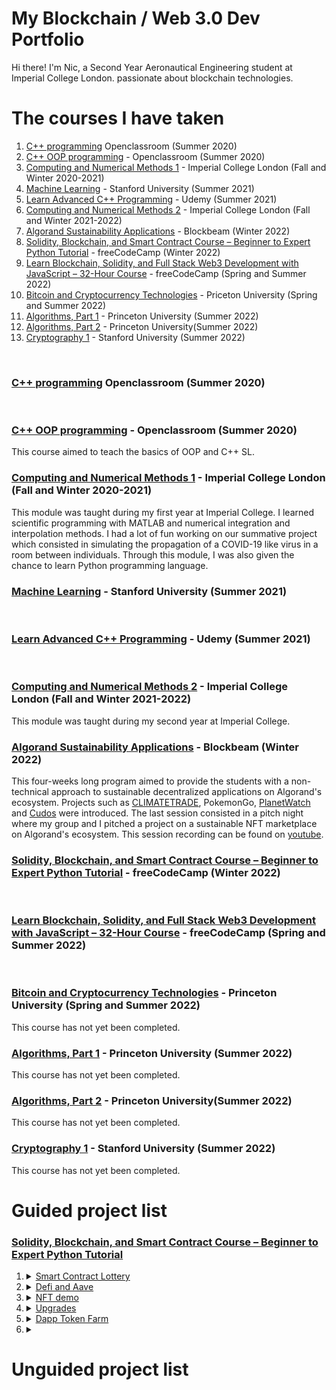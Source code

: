 <h1>My Blockchain / Web 3.0 Dev Portfolio</h1>

Hi there! I'm Nic, a Second Year Aeronautical Engineering student at Imperial College London. passionate about blockchain technologies.

<h1>The courses I have taken</h1>

<!-- COURSES LIST -->
<ol>
  <li><a href="#cpp1">C++ programming</a> Openclassroom (Summer 2020)</li>
  <li><a href="#cpp2">C++ OOP programming</a> - Openclassroom (Summer 2020)</li>
  <li><a href="#cnm1">Computing and Numerical Methods 1</a> - Imperial College London (Fall and Winter 2020-2021)</li>
  <li><a href="#ml">Machine Learning</a> - Stanford University (Summer 2021)</li>
  <li><a href="#cpp3">Learn Advanced C++ Programming</a> - Udemy (Summer 2021)</li>
  <li><a href="#cnm2">Computing and Numerical Methods 2</a> - Imperial College London (Fall and Winter 2021-2022)</li>
  <li><a href="#blockbeam">Algorand Sustainability Applications</a> - Blockbeam (Winter 2022)</li>
  <li><a href="#fccBc1">Solidity, Blockchain, and Smart Contract Course – Beginner to Expert Python Tutorial</a> - freeCodeCamp (Winter 2022)</li>
  <li><a href="#fccBc2">Learn Blockchain, Solidity, and Full Stack Web3 Development with JavaScript – 32-Hour Course</a> - freeCodeCamp (Spring and Summer 2022)</li>
  <li><a href="#btcPrinceton">Bitcoin and Cryptocurrency Technologies</a> - Priceton University (Spring and Summer 2022)</li>
  <li><a href="#algo1">Algorithms, Part 1</a> - Princeton University (Summer 2022)</li>
  <li><a href="#algo2">Algorithms, Part 2</a> - Princeton University(Summer 2022)</li>
  <li>
  <a href="#crypto1">Cryptography 1</a> - Stanford University (Summer 2022)</li>
</ol>
<br />

<!-- COURSES DESCRIPTION -->
  <h3 id="cpp1">
      <a href="https://openclassrooms.com/fr/courses/19980-apprenez-a-programmer-en-c">C++ programming</a> Openclassroom (Summer 2020)
  </h3>

  <br />

  <h3 id="cpp2">
    <a href="https://openclassrooms.com/fr/courses/7137751-programmez-en-oriente-objet-avec-c">C++ OOP programming</a> - Openclassroom (Summer 2020)
  </h3>
    This course aimed to teach the basics of OOP and C++ SL.

  <br />

  <h3 id="cnm1">
    <a href="https://www.imperial.ac.uk/aeronautics/study/ug/current-students/modules/h401/?module=AERO40003&year=21_22">Computing and Numerical Methods 1</a> - Imperial College London (Fall and Winter 2020-2021)
  </h3>
    This module was taught during my first year at Imperial College. I learned scientific programming with MATLAB and numerical integration and interpolation methods. I had a lot of fun working on our summative project which consisted in simulating the propagation of a COVID-19 like virus in a room between individuals. Through this module, I was also given the chance to learn Python programming language.

  <br />

  <h3 id="ml">
    <a href="https://coursera.org/share/882e7601b7625468605cd898d82aed48">Machine Learning</a> - Stanford University (Summer 2021)
  </h3>

  <br />

  <h3 id="cpp3">
    <a href="https://www.udemy.com/certificate/UC-ec601449-a223-45b5-a46c-0d5d572cc1e0/">Learn Advanced C++ Programming</a> - Udemy (Summer 2021)
  </h3>

  <br />

  <h3 id="cnm2">
    <a href="https://www.imperial.ac.uk/aeronautics/study/ug/current-students/modules/h401/?module=AERO50003&year=21_22">Computing and Numerical Methods 2</a> - Imperial College London (Fall and Winter 2021-2022)
  </h3>
    This module was taught during my second year at Imperial College.

  <br />

  <h3 id="blockbeam">
    <a href="https://www.blockbeam.io/">Algorand Sustainability Applications</a> - Blockbeam (Winter 2022)
  </h3>
    This four-weeks long program aimed to provide the students with a non-technical approach to sustainable decentralized applications on Algorand's ecosystem. Projects such as <a href="https://climatetrade.com/">CLIMATETRADE</a>, PokemonGo, <a href="https://www.planetwatch.io/">PlanetWatch</a> and <a href="https://www.cudos.org/">Cudos</a> were introduced. The last session consisted in a pitch night where my group and I pitched a project on a sustainable NFT marketplace on Algorand's ecosystem. This session recording can be found on <a href="https://youtu.be/AMjaZI-dRxM?t=844">youtube</a>.

  <br />

  <h3 id="fccBc1">
    <a href="https://youtu.be/M576WGiDBdQ">Solidity, Blockchain, and Smart Contract Course – Beginner to Expert Python Tutorial</a> - freeCodeCamp (Winter 2022)
  </h3>
  
  <br />

  <h3 id="fccBc2">
    <a href="https://youtu.be/gyMwXuJrbJQ">Learn Blockchain, Solidity, and Full Stack Web3 Development with JavaScript – 32-Hour Course</a> - freeCodeCamp (Spring and Summer 2022)
  </h3>
  
  <br />

  <h3 id="btcPrinceton">
    <a href="https://www.coursera.org/learn/cryptocurrency/home/week/1">Bitcoin and Cryptocurrency Technologies</a> - Princeton University (Spring and Summer 2022)
  </h3>
    This course has not yet been completed.

  <br />

  <h3 id="algo1">
    <a href="https://www.coursera.org/learn/algorithms-part1/home/week/1">Algorithms, Part 1</a> - Princeton University (Summer 2022)</li>
  </h3>
    This course has not yet been completed.

  <br />

  <h3 id="algo2">
    <a href="https://www.coursera.org/learn/algorithms-part2?">Algorithms, Part 2</a> - Princeton University(Summer 2022)
  </h3>
    This course has not yet been completed.

  <br />

  <h3 id="crypto1">
    <a href="https://www.coursera.org/learn/crypto/home/week/1">Cryptography 1</a> - Stanford University (Summer 2022)
  </h3>
    This course has not yet been completed.

  <br />

<h1>Guided project list</h1>

<h3>
  <a href="">Solidity, Blockchain, and Smart Contract Course – Beginner to Expert Python Tutorial</a>
</h3>
<ol>
  <li>
    <details>
      <summary>
        <a href="https://github.com/Niceural/smart-contract-lottery.git">Smart Contract Lottery</a>
      </summary>
    </details>
  </li>

  <li>
    <details>
      <summary>
        <a href="https://github.com/Niceural/defi-and-aave.git">Defi and Aave</a>
      </summary>
    </details>
  </li>

  <li>
    <details>
      <summary>
        <a href="https://github.com/Niceural/nft-demo.git">NFT demo</a>
      </summary>
    </details>
  </li>

  <li>
    <details>
      <summary>
        <a href="https://github.com/Niceural/upgrades.git">Upgrades</a>
      </summary>
    </details>
  </li>

  <li>
    <details>
      <summary>
        <a href="https://github.com/Niceural/dapp-token-farm.git">Dapp Token Farm</a>
      </summary>
    </details>
  </li>

  <li>
    <details>
      <summary>
        <a href=""></a>
      </summary>
    </details>
  </li>

</ol>

<h1>Unguided project list</h1>
